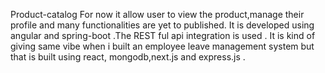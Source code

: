 Product-catalog
For now it allow user to view the product,manage their profile and many functionalities are yet to published. It is developed using angular and spring-boot .The REST ful api integration is used . It is kind of giving same vibe when i built an employee leave management system but that is built using react, mongodb,next.js and express.js .
